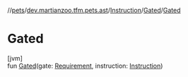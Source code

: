 //[pets](../../../../index.md)/[dev.martianzoo.tfm.pets.ast](../../index.md)/[Instruction](../index.md)/[Gated](index.md)/[Gated](-gated.md)

# Gated

[jvm]\
fun [Gated](-gated.md)(gate: [Requirement](../../-requirement/index.md), instruction: [Instruction](../index.md))
